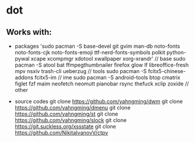 # dot

## Works with:
- packages
'sudo pacman -S base-devel git gvim man-db noto-fonts noto-fonts-cjk noto-fonts-emoji ttf-nerd-fonts-symbols polkit python-pywal xcape xcompmgr xdotool xwallpaper xorg-xrandr' // base
sudo pacman -S atool bat ffmpegthumbnailer firefox glow lf libreoffice-fresh mpv nsxiv trash-cli ueberzug // tools
sudo pacman -S fcitx5-chinese-addons fcitx5-im // ime
sudo pacman -S android-tools btop cmatrix figlet fzf maim neofetch neomutt pianobar rsync thefuck xclip zoxide // other

- source codes
git clone https://github.com/yahngming/dwm
git clone https://github.com/yahngming/dmenu
git clone https://github.com/yahngming/st
git clone https://github.com/yahngming/slock
git clone https://git.suckless.org/xssstate
git clone https://github.com/NikitaIvanovV/ctpv
